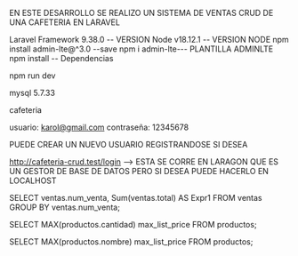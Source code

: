 EN ESTE DESARROLLO SE REALIZO UN SISTEMA DE VENTAS CRUD DE UNA CAFETERIA EN LARAVEL 

Laravel Framework 9.38.0 -- VERSION
Node v18.12.1 -- VERSION NODE
npm install admin-lte@^3.0 --save 
npm i admin-lte--- PLANTILLA ADMINLTE
npm install -- Dependencias

<!-- CORRER PROYECTO: -->
npm run dev

<!-- GESTOR DE BASE DE DATOS MYSQL: -->
mysql 5.7.33

<!-- BASE DE DATOS:  -->
cafeteria

<!-- CREDENCIALES INGRESO AL SISTEMA: -->
usuario: karol@gmail.com
contraseña: 12345678

PUEDE CREAR UN NUEVO USUARIO REGISTRANDOSE SI DESEA

<!-- URL DEL SISTEMA: -->
http://cafeteria-crud.test/login --> ESTA SE CORRE EN LARAGON QUE ES UN GESTOR DE BASE DE DATOS PERO SI DESEA PUEDE HACERLO EN LOCALHOST


<!-- CONSULTAS A BD: -->

SELECT ventas.num_venta, Sum(ventas.total) AS Expr1
FROM ventas
GROUP BY ventas.num_venta;

SELECT MAX(productos.cantidad) max_list_price
FROM productos;

SELECT MAX(productos.nombre) max_list_price
FROM productos;


<!-- REPOSITORIO GITHUD -->